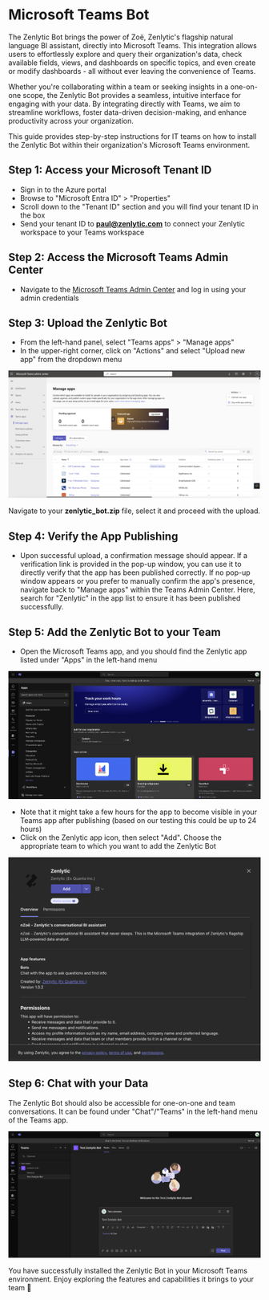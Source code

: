 # Microsoft Teams Bot

The Zenlytic Bot brings the power of Zoë, Zenlytic's flagship natural language BI assistant, directly into Microsoft Teams. This integration allows users to effortlessly explore and query their organization's data, check available fields, views, and dashboards on specific topics, and even create or modify dashboards - all without ever leaving the convenience of Teams.

Whether you're collaborating within a team or seeking insights in a one-on-one scope, the Zenlytic Bot provides a seamless, intuitive interface for engaging with your data. By integrating directly with Teams, we aim to streamline workflows, foster data-driven decision-making, and enhance productivity across your organization.

This guide provides step-by-step instructions for IT teams on how to install the Zenlytic Bot within their organization's Microsoft Teams environment.

## Step 1: Access your Microsoft Tenant ID

* Sign in to the Azure portal
* Browse to "Microsoft Entra ID" > "Properties"
* Scroll down to the "Tenant ID" section and you will find your tenant ID in the box
* Send your tenant ID to **paul@zenlytic.com** to connect your Zenlytic workspace to your Teams workspace

## Step 2: Access the Microsoft Teams Admin Center

* Navigate to the [Microsoft Teams Admin Center](https://admin.teams.microsoft.com/dashboard) and log in using your admin credentials

## Step 3: Upload the Zenlytic Bot

* From the left-hand panel, select "Teams apps" > "Manage apps"
* In the upper-right corner, click on "Actions" and select "Upload new app" from the dropdown menu

![Microsoft Teams Bot Setup 1](../assets/3_zenlytic_ui/microsoft_teams_bot_image_1.png)

Navigate to your **zenlytic\_bot.zip** file, select it and proceed with the upload.

## Step 4: Verify the App Publishing

* Upon successful upload, a confirmation message should appear. If a verification link is provided in the pop-up window, you can use it to directly verify that the app has been published correctly. If no pop-up window appears or you prefer to manually confirm the app's presence, navigate back to "Manage apps" within the Teams Admin Center. Here, search for "Zenlytic" in the app list to ensure it has been published successfully.

## Step 5: Add the Zenlytic Bot to your Team

* Open the Microsoft Teams app, and you should find the Zenlytic app listed under "Apps" in the left-hand menu

![Microsoft Teams Bot Setup 2](../assets/3_zenlytic_ui/microsoft_teams_bot_image_2.png)

* Note that it might take a few hours for the app to become visible in your Teams app after publishing (based on our testing this could be up to 24 hours)
* Click on the Zenlytic app icon, then select "Add". Choose the appropriate team to which you want to add the Zenlytic Bot

![Microsoft Teams Bot Setup 3](../assets/3_zenlytic_ui/microsoft_teams_bot_image_3.png)

## Step 6: Chat with your Data

The Zenlytic Bot should also be accessible for one-on-one and team conversations. It can be found under "Chat"/"Teams" in the left-hand menu of the Teams app.

![Microsoft Teams Bot Setup 4](../assets/3_zenlytic_ui/microsoft_teams_bot_image_4.png)

You have successfully installed the Zenlytic Bot in your Microsoft Teams environment. Enjoy exploring the features and capabilities it brings to your team 🥳
